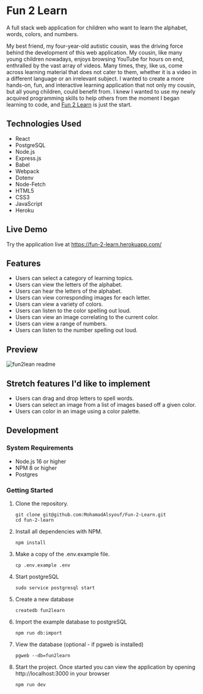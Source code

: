 # Fun 2 Learn

A full stack web application for children who want to learn the alphabet, words, colors, and numbers.

My best friend, my four-year-old autistic cousin, was the driving force behind the development of this web application. My cousin, like many young children nowadays, enjoys browsing YouTube for hours on end, enthralled by the vast array of videos. Many times, they, like us, come across learning material that does not cater to them, whether it is a video in a different language or an irrelevant subject. I wanted to create a more hands-on, fun, and interactive learning application that not only my cousin, but all young children, could benefit from. I knew I wanted to use my newly acquired programming skills to help others from the moment I began learning to code, and [Fun 2 Learn](https://fun-2-learn.herokuapp.com/) is just the start.

## Technologies Used

- React
- PostgreSQL
- Node.js
- Express.js
- Babel
- Webpack
- Dotenv
- Node-Fetch
- HTML5
- CSS3
- JavaScript
- Heroku

## Live Demo

Try the application live at https://fun-2-learn.herokuapp.com/

## Features

- Users can select a category of learning topics.
- Users can view the letters of the alphabet.
- Users can hear the letters of the alphabet.
- Users can view corresponding images for each letter.
- Users can view a variety of colors.
- Users can listen to the color spelling out loud.
- Users can view an image correlating to the current color.
- Users can view a range of numbers.
- Users can listen to the number spelling out loud.

## Preview

![fun2lean readme](https://user-images.githubusercontent.com/93749120/157935484-5a9bf050-bda8-4f5a-bafc-37a3d5590b21.gif)

## Stretch features I'd like to implement

- Users can drag and drop letters to spell words.
- Users can select an image from a list of images based off a given color.
- Users can color in an image using a color palette.
## Development

### System Requirements

* Node.js 16 or higher
* NPM 8 or higher
* Postgres

### Getting Started

1. Clone the repository.

    ```shell
    git clone git@github.com:MohamadAlsyouf/Fun-2-Learn.git
    cd fun-2-learn
    ```
  
2. Install all dependencies with NPM.

    ```shell
    npm install
    ```

3. Make a copy of the .env.example file.

    ```shell
    cp .env.example .env
    ```

4. Start postgreSQL

    ```shell
    sudo service postgresql start
    ```

5. Create a new database

    ```shell
    createdb fun2learn
    ```

6. Import the example database to postgreSQL

    ```shell
    npm run db:import
    ```

7. View the database (optional - if pgweb is installed)

    ```shell
    pgweb --db=fun2learn
    ```

8. Start the project. Once started you can view the application by opening http://localhost:3000 in your browser

    ```shell
    npm run dev
    ```
